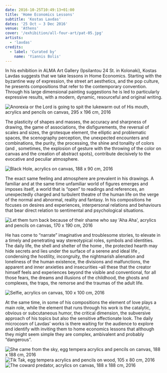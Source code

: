 ```yaml
---
date: 2016-10-25T10:49:13+01:00
title: 'Home Economics Lessons'
subtitle: 'Kostas Lavdas'
dates: '25 Oct – 3 Dec 2016'
venue: 'Athens'
cover: '/exhibition/all-four-art/pat-05.jpg'
artists:
  - 'lavdas' 
credits:
  - label: 'Curated by'
    name: 'Yiannis Bolis'
---
```

In his exhibition in ALMA Art Gallery (Ipsilantou 24 St. in Kolonaki), Kostas Lavdas suggests that we take lessons in Home Economics. Starting with the byzantine way of expression, the street art aesthetics, and the pop culture, he presents compositions that refer to the contemporary convention. Through his large dimensional painting suggestions he is led to particularly expressive results, with a modern, dynamic, resourceful and original writing. 

![Anorexia or the Lord<br> is going to spit<br> the lukewarm out <br>of His mouth,<br> acrylics and pencils <br>on canvas, <br>295 x 196 cm, 2016](/exhibitions/lavdas/lavdas-01_1235x823.jpg)

The plasticity of shapes and masses, the accuracy and sharpness of drawing, the game of associations, the disfigurements, the reversal of scales and sizes, the grotesque element, the elliptic and problematic spaces, the scenography perception, the unexpected encounters and combinations, the purity, the processing, the shine and tonality of colors (and , sometimes, the explosion of gesture with the throwing of the color on canvas and the creation of abstract spots), contribute decisively to the evocative and peculiar atmosphere. 

![Black Hole,<br> acrylics on canvas,<br> 188 x 90 cm, 2016](/exhibitions/lavdas/lavdas-02_1280x610.jpg)

The exact same feeling and atmosphere are prevalent in his drawings. A familiar and at the same time unfamiliar world of figures emerges and imposes itself, a world that is “open” to readings and references, an unexpectedly charged and turbulent theatre of the human life on the verge of the normal and abnormal, reality and fantasy. In his compositions he focuses on desires and experiences, interpersonal relations and behaviours that bear direct relation to sentimental and psychological situations. 

![Let them turn back <br>because of their shame <br>who say 'Aha Aha',<br> acrylics and pencils <br>on canvas, <br> 170 x 190 cm, 2016](/exhibitions/lavdas/lavdas-03_900x1000.jpg)

He has come to “narrate” imaginative and troublesome stories, to elevate in a timely and penetrating way stereotypical roles, symbols and identities. The daily life, the shell and shelter of the home , the protected hearth may hide secrets and lies under the surface of a serene and ideal life , condensing the hostility, incongruity, the nightmarish alienation and loneliness of the human existence, the divisions and malfunctions, the apparent and inner anxieties and insecurities –all these that the creator himself feels and experiences beyond the visible and conventional, for all those fears, the dreams and illusions of the childhood, the ghosts and complexes, the traps, the remorse and the traumas of the adult life.

![Selfie,<br> acrylics on canvas,<br> 100 x 100 cm, 2016](/exhibitions/lavdas/lavdas-04_1000x997.jpg)

At the same time, in some of his compositions the element of love plays a main role, while the element that runs through his work is the catalytic, obvious or subcutaneous humor, the critical dimension, the subversive approach of his topics but also the sensitive affectionate look. The daily microcosm of Lavdas’ works is there waiting for the audience to explore and identify with inviting them to home economics lessons that although they might seem simple they are complex, ambivalent and probably “dangerous”.

![She came from the sky,<br> egg tempera acrylics<br> and pencils on canvas,<br> 188 x 188 cm, 2016](/exhibitions/lavdas/lavdas-05_993x1000.jpg)
![Tik Tak,<br> egg tempera acrylics<br> and pencils on wood,<br> 105 x 80 cm, 2016](/exhibitions/lavdas/lavdas-06_870x1000.jpg)
![The coward predator,<br> acrylics on canvas,<br> 188 x 188 cm, 2016](/exhibitions/lavdas/lavdas-07_1000x991.jpg)